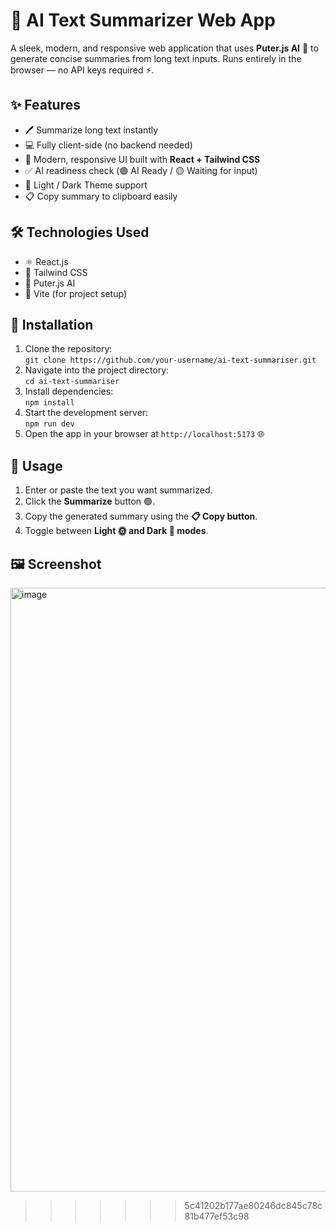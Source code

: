 
# 📝 AI Text Summarizer Web App

A sleek, modern, and responsive web application that uses **Puter.js AI** 🤖 to generate concise summaries from long text inputs. Runs entirely in the browser — no API keys required ⚡.

## ✨ Features
- 🖊️ Summarize long text instantly
- 💻 Fully client-side (no backend needed)
- 🎨 Modern, responsive UI built with **React + Tailwind CSS**
- ✅ AI readiness check (🟢 AI Ready / 🟡 Waiting for input)
- 🌙 Light / Dark Theme support
- 📋 Copy summary to clipboard easily

## 🛠️ Technologies Used
- ⚛️ React.js
- 🎨 Tailwind CSS
- 🤖 Puter.js AI
- 🚀 Vite (for project setup)


## 💾 Installation
1. Clone the repository:  
   `git clone https://github.com/your-username/ai-text-summariser.git`
2. Navigate into the project directory:  
   `cd ai-text-summariser`
3. Install dependencies:  
   `npm install`
4. Start the development server:  
   `npm run dev`
5. Open the app in your browser at `http://localhost:5173` 🌐

## 🚀 Usage
1. Enter or paste the text you want summarized.
2. Click the **Summarize** button 🟢.
3. Copy the generated summary using the **📋 Copy button**.
4. Toggle between **Light 🌞 and Dark 🌙 modes**.

## 🖼️ Screenshot

<img width="1919" height="966" alt="image" src="https://github.com/user-attachments/assets/87dcb3f1-7f9c-47c7-9f5b-949bbc914285" />

>>>>>>> 5c41202b177ae80246dc845c78c81b477ef53c98
